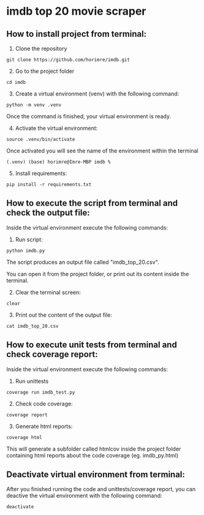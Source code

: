# imdb top 20 movie scraper

## How to install project from terminal:

1. Clone the repository
```
git clone https://github.com/horimre/imdb.git
```
2. Go to the project folder
```
cd imdb
```
3. Create a virtual environment (venv) with the following command:
```
python -m venv .venv
```
Once the command is finished, your virtual environment is ready.
 
4. Activate the virtual environment:
```
source .venv/bin/activate
```
Once activated you will see the name of the environment within the terminal
```console
(.venv) (base) horimre@Imre-MBP imdb % 
```
  
5. Install requirements:
  ```
  pip install -r requirements.txt
  ```
  
## How to execute the script from terminal and check the output file:

Inside the virtual environment execute the following commands:
1. Run script:
```
python imdb.py
```
The script produces an output file called "imdb_top_20.csv".

You can open it from the project folder, or print out its content inside the terminal.

2. Clear the terminal screen:
```
clear
```
3. Print out the content of the output file:
```
cat imdb_top_20.csv
```

## How to execute unit tests from terminal and check coverage report:
Inside the virtual environment execute the following commands:
1. Run unittests
```
coverage run imdb_test.py
```
2. Check code coverage:
```
coverage report
```
3. Generate html reports:
```
coverage html
```
This will generate a subfolder called htmlcov inside the project folder containing html reports about the code coverage (eg. imdb_py.html)

## Deactivate virtual environment from terminal:
After you finished running the code and unittests/coverage report, you can deactive the virtual environment with the following command:
```
deactivate
```
